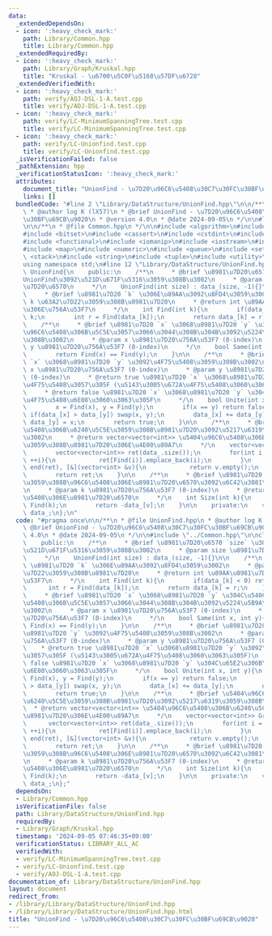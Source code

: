 ```yaml
---
data:
  _extendedDependsOn:
  - icon: ':heavy_check_mark:'
    path: Library/Common.hpp
    title: Library/Common.hpp
  _extendedRequiredBy:
  - icon: ':heavy_check_mark:'
    path: Library/Graph/Kruskal.hpp
    title: "Kruskal - \u6700\u5C0F\u5168\u57DF\u6728"
  _extendedVerifiedWith:
  - icon: ':heavy_check_mark:'
    path: verify/AOJ-DSL-1-A.test.cpp
    title: verify/AOJ-DSL-1-A.test.cpp
  - icon: ':heavy_check_mark:'
    path: verify/LC-MinimumSpanningTree.test.cpp
    title: verify/LC-MinimumSpanningTree.test.cpp
  - icon: ':heavy_check_mark:'
    path: verify/LC-Unionfind.test.cpp
    title: verify/LC-Unionfind.test.cpp
  _isVerificationFailed: false
  _pathExtension: hpp
  _verificationStatusIcon: ':heavy_check_mark:'
  attributes:
    document_title: "UnionFind - \u7D20\u96C6\u5408\u30C7\u30FC\u30BF\u69CB\u9020"
    links: []
  bundledCode: "#line 2 \"Library/DataStructure/UnionFind.hpp\"\n\n/**\n * @file UnionFind.hpp\n\
    \ * @author log K (lX57)\n * @brief UnionFind - \u7D20\u96C6\u5408\u30C7\u30FC\
    \u30BF\u69CB\u9020\n * @version 4.0\n * @date 2024-09-05\n */\n\n#line 2 \"Library/Common.hpp\"\
    \n\n/**\n * @file Common.hpp\n */\n\n#include <algorithm>\n#include <array>\n\
    #include <bitset>\n#include <cassert>\n#include <cstdint>\n#include <deque>\n\
    #include <functional>\n#include <iomanip>\n#include <iostream>\n#include <limits>\n\
    #include <map>\n#include <numeric>\n#include <queue>\n#include <set>\n#include\
    \ <stack>\n#include <string>\n#include <tuple>\n#include <utility>\n#include <vector>\n\
    using namespace std;\n#line 12 \"Library/DataStructure/UnionFind.hpp\"\n\nclass\
    \ UnionFind{\n    public:\n    /**\n     * @brief \u8981\u7D20\u6570 `size` \u3067\
    UnionFind\u3092\u521D\u671F\u5316\u3059\u308B\u3002\n     * @param size \u8981\
    \u7D20\u6570\n     */\n    UnionFind(int size) : data_(size, -1){}\n\n    /**\n\
    \     * @brief \u8981\u7D20 `k` \u306E\u89AA\u3092\u8FD4\u3059\u3002\n     * @param\
    \ k \u63A2\u7D22\u3059\u308B\u8981\u7D20\n     * @return int \u89AA\u8981\u7D20\
    \u306E\u756A\u53F7\n     */\n    int Find(int k){\n        if(data_[k] < 0) return\
    \ k;\n        int r = Find(data_[k]);\n        return data_[k] = r;\n    }\n\n\
    \    /**\n     * @brief \u8981\u7D20 `x` \u3068\u8981\u7D20 `y` \u304C\u540C\u3058\
    \u96C6\u5408\u306B\u5C5E\u3057\u3066\u3044\u308B\u304B\u3092\u5224\u5B9A\u3059\
    \u308B\u3002\n     * @param x \u8981\u7D20\u756A\u53F7 (0-index)\n     * @param\
    \ y \u8981\u7D20\u756A\u53F7 (0-index)\n     */\n    bool Same(int x, int y){\n\
    \        return Find(x) == Find(y);\n    }\n\n    /**\n     * @brief \u8981\u7D20\
    \ `x` \u3068\u8981\u7D20 `y` \u3092\u4F75\u5408\u3059\u308B\u3002\n     * @param\
    \ x \u8981\u7D20\u756A\u53F7 (0-index)\n     * @param y \u8981\u7D20\u756A\u53F7\
    \ (0-index)\n     * @return true \u8981\u7D20 `x` \u3068\u8981\u7D20 `y` \u3092\
    \u4F75\u5408\u3057\u305F (\u5143\u3005\u672A\u4F75\u5408\u3060\u3063\u305F)\n\
    \     * @return false \u8981\u7D20 `x` \u3068\u8981\u7D20 `y` \u304C\u65E2\u306B\
    \u4F75\u5408\u6E08\u3060\u3063\u305F\n     */\n    bool Unite(int x, int y){\n\
    \        x = Find(x), y = Find(y);\n        if(x == y) return false;\n       \
    \ if(data_[x] > data_[y]) swap(x, y);\n        data_[x] += data_[y];\n       \
    \ data_[y] = x;\n        return true;\n    }\n\n    /**\n     * @brief \u5404\u96C6\
    \u5408\u306B\u6240\u5C5E\u3059\u308B\u8981\u7D20\u3092\u5217\u6319\u3059\u308B\
    \u3002\n     * @return vector<vector<int>> \u5404\u96C6\u5408\u306B\u6240\u5C5E\
    \u3059\u308B\u8981\u7D20\u306E\u4E00\u89A7\n     */\n    vector<vector<int>> Group(){\n\
    \        vector<vector<int>> ret(data_.size());\n        for(int i = 0; i < data_.size();\
    \ ++i){\n            ret[Find(i)].emplace_back(i);\n        }\n        ret.erase(remove_if(begin(ret),\
    \ end(ret), [&](vector<int> &v){\n            return v.empty();\n        }), end(ret));\n\
    \        return ret;\n    }\n\n    /**\n     * @brief \u8981\u7D20 `k` \u304C\u5C5E\
    \u3059\u308B\u96C6\u5408\u306E\u8981\u7D20\u6570\u3092\u6C42\u3081\u308B\u3002\
    \n     * @param k \u8981\u7D20\u756A\u53F7 (0-index)\n     * @return int \u96C6\
    \u5408\u306E\u8981\u7D20\u6570\n     */\n    int Size(int k){\n        int v =\
    \ Find(k);\n        return -data_[v];\n    }\n\n    private:\n    vector<int>\
    \ data_;\n};\n"
  code: "#pragma once\n\n/**\n * @file UnionFind.hpp\n * @author log K (lX57)\n *\
    \ @brief UnionFind - \u7D20\u96C6\u5408\u30C7\u30FC\u30BF\u69CB\u9020\n * @version\
    \ 4.0\n * @date 2024-09-05\n */\n\n#include \"../Common.hpp\"\n\nclass UnionFind{\n\
    \    public:\n    /**\n     * @brief \u8981\u7D20\u6570 `size` \u3067UnionFind\u3092\
    \u521D\u671F\u5316\u3059\u308B\u3002\n     * @param size \u8981\u7D20\u6570\n\
    \     */\n    UnionFind(int size) : data_(size, -1){}\n\n    /**\n     * @brief\
    \ \u8981\u7D20 `k` \u306E\u89AA\u3092\u8FD4\u3059\u3002\n     * @param k \u63A2\
    \u7D22\u3059\u308B\u8981\u7D20\n     * @return int \u89AA\u8981\u7D20\u306E\u756A\
    \u53F7\n     */\n    int Find(int k){\n        if(data_[k] < 0) return k;\n  \
    \      int r = Find(data_[k]);\n        return data_[k] = r;\n    }\n\n    /**\n\
    \     * @brief \u8981\u7D20 `x` \u3068\u8981\u7D20 `y` \u304C\u540C\u3058\u96C6\
    \u5408\u306B\u5C5E\u3057\u3066\u3044\u308B\u304B\u3092\u5224\u5B9A\u3059\u308B\
    \u3002\n     * @param x \u8981\u7D20\u756A\u53F7 (0-index)\n     * @param y \u8981\
    \u7D20\u756A\u53F7 (0-index)\n     */\n    bool Same(int x, int y){\n        return\
    \ Find(x) == Find(y);\n    }\n\n    /**\n     * @brief \u8981\u7D20 `x` \u3068\
    \u8981\u7D20 `y` \u3092\u4F75\u5408\u3059\u308B\u3002\n     * @param x \u8981\u7D20\
    \u756A\u53F7 (0-index)\n     * @param y \u8981\u7D20\u756A\u53F7 (0-index)\n \
    \    * @return true \u8981\u7D20 `x` \u3068\u8981\u7D20 `y` \u3092\u4F75\u5408\
    \u3057\u305F (\u5143\u3005\u672A\u4F75\u5408\u3060\u3063\u305F)\n     * @return\
    \ false \u8981\u7D20 `x` \u3068\u8981\u7D20 `y` \u304C\u65E2\u306B\u4F75\u5408\
    \u6E08\u3060\u3063\u305F\n     */\n    bool Unite(int x, int y){\n        x =\
    \ Find(x), y = Find(y);\n        if(x == y) return false;\n        if(data_[x]\
    \ > data_[y]) swap(x, y);\n        data_[x] += data_[y];\n        data_[y] = x;\n\
    \        return true;\n    }\n\n    /**\n     * @brief \u5404\u96C6\u5408\u306B\
    \u6240\u5C5E\u3059\u308B\u8981\u7D20\u3092\u5217\u6319\u3059\u308B\u3002\n   \
    \  * @return vector<vector<int>> \u5404\u96C6\u5408\u306B\u6240\u5C5E\u3059\u308B\
    \u8981\u7D20\u306E\u4E00\u89A7\n     */\n    vector<vector<int>> Group(){\n  \
    \      vector<vector<int>> ret(data_.size());\n        for(int i = 0; i < data_.size();\
    \ ++i){\n            ret[Find(i)].emplace_back(i);\n        }\n        ret.erase(remove_if(begin(ret),\
    \ end(ret), [&](vector<int> &v){\n            return v.empty();\n        }), end(ret));\n\
    \        return ret;\n    }\n\n    /**\n     * @brief \u8981\u7D20 `k` \u304C\u5C5E\
    \u3059\u308B\u96C6\u5408\u306E\u8981\u7D20\u6570\u3092\u6C42\u3081\u308B\u3002\
    \n     * @param k \u8981\u7D20\u756A\u53F7 (0-index)\n     * @return int \u96C6\
    \u5408\u306E\u8981\u7D20\u6570\n     */\n    int Size(int k){\n        int v =\
    \ Find(k);\n        return -data_[v];\n    }\n\n    private:\n    vector<int>\
    \ data_;\n};"
  dependsOn:
  - Library/Common.hpp
  isVerificationFile: false
  path: Library/DataStructure/UnionFind.hpp
  requiredBy:
  - Library/Graph/Kruskal.hpp
  timestamp: '2024-09-05 07:46:35+09:00'
  verificationStatus: LIBRARY_ALL_AC
  verifiedWith:
  - verify/LC-MinimumSpanningTree.test.cpp
  - verify/LC-Unionfind.test.cpp
  - verify/AOJ-DSL-1-A.test.cpp
documentation_of: Library/DataStructure/UnionFind.hpp
layout: document
redirect_from:
- /library/Library/DataStructure/UnionFind.hpp
- /library/Library/DataStructure/UnionFind.hpp.html
title: "UnionFind - \u7D20\u96C6\u5408\u30C7\u30FC\u30BF\u69CB\u9020"
---
```

